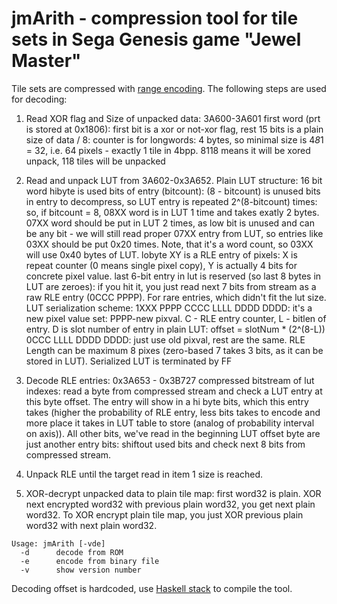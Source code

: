 jmArith - compression tool for tile sets in Sega Genesis game "Jewel Master"
=========
 
Tile sets are compressed with [range encoding](https://en.wikipedia.org/wiki/Range_encoding).
The following steps are used for decoding: 

1. Read XOR flag and Size of unpacked data:
3A600-3A601 first word (prt is stored at 0x1806): first bit is a xor or not-xor flag, rest 15 bits is a plain size of data / 8: counter is for longwords: 4 bytes, so minimal size is 4*8*1 = 32, i.e. 64 pixels - exactly 1 tile in 4bpp. 8118 means it will be xored unpack, 118 tiles will be unpacked

2. Read and unpack LUT from 3A602-0x3A652. 
Plain LUT structure: 16 bit word 
hibyte is used bits of entry (bitcount): (8 - bitcount) is unused bits in entry to decompress, so LUT entry is repeated 2^(8-bitcount) times: 
so, if bitcount = 8, 08XX word is in LUT 1 time and takes exatly 2 bytes. 
07XX word should be put in LUT 2 times, as low bit is unused and can be any bit - we will still read proper 07XX entry from LUT, so entries like 03XX should be put 0x20 times. Note, that it's a word count, so 03XX will use 0x40 bytes of LUT. 
lobyte XY is a RLE entry of pixels: X is repeat counter (0 means single pixel copy), Y is actually 4 bits for concrete pixel value. 
last 6-bit entry in lut is reserved (so last 8 bytes in LUT are zeroes): if you hit it, you just read next 7 bits from stream as a raw RLE entry (0CCC PPPP). For rare entries, which didn't fit the lut size. 
LUT serialization scheme:
1XXX PPPP CCCC LLLL DDDD DDDD: it's a new pixel value set: PPPP-new pixval. C - RLE entry counter, L - bitlen of entry. D is slot number of entry in plain LUT: offset = slotNum * (2^(8-L))
0CCC LLLL DDDD DDDD: just use old pixval, rest are the same.
RLE Length can be maximum 8 pixes (zero-based 7 takes 3 bits, as it can be stored in LUT). Serialized LUT is terminated by FF

3. Decode RLE entries: 0x3A653 - 0x3B727 compressed bitstream of lut indexes: read a byte from compressed stream and check a LUT entry at this byte offset. The entry will show in a hi byte bits, which this entry takes (higher the probability of RLE entry, less bits takes to encode and more place it takes in LUT table to store (analog of probability interval on axis)). All other bits, we've read in the beginning LUT offset byte are just another entry bits: shiftout used bits and check next 8 bits from compressed stream.

4. Unpack RLE until the target read in item 1 size is reached.

5. XOR-decrypt unpacked data to plain tile map: first word32 is plain. XOR next encrypted word32 with previous plain word32, you get next plain word32. To XOR encrypt plain tile map, you just XOR previous plain word32 with next plain word32.

```
Usage: jmArith [-vde]
  -d      decode from ROM
  -e      encode from binary file
  -v      show version number
```

Decoding offset is hardcoded, use [Haskell stack](http://docs.haskellstack.org/en/stable/install_and_upgrade/) to compile the tool.
